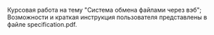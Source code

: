 Курсовая работа на тему "Система обмена файлами через вэб";
Возможности и краткая инструкция пользователя представлены в файле specification.pdf.
